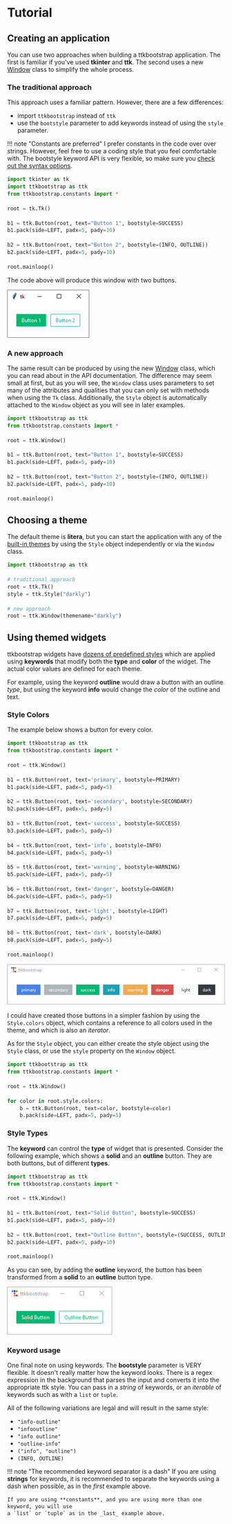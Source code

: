 # Tutorial

## Creating an application

You can use two approaches when building a ttkbootstrap application. The first 
is familiar if you've used **tkinter** and **ttk**. The second uses a new 
[Window](../../api/window/window) class to simplify the whole process.

### The traditional approach

This approach uses a familiar pattern. However, there are a few differences:

- import `ttkbootstrap` instead of `ttk`
- use the `bootstyle` parameter to add keywords instead of using the `style` parameter.

!!! note "Constants are preferred"
    I prefer constants in the code over over strings. However, feel free to 
    use a coding style that you feel comfortable with. The bootstyle keyword 
    API is very flexible, so make sure you [check out the syntax options](#keyword-usage).

```python
import tkinter as tk
import ttkbootstrap as ttk
from ttkbootstrap.constants import *

root = tk.Tk()

b1 = ttk.Button(root, text="Button 1", bootstyle=SUCCESS)
b1.pack(side=LEFT, padx=5, pady=10)

b2 = ttk.Button(root, text="Button 2", bootstyle=(INFO, OUTLINE))
b2.pack(side=LEFT, padx=5, pady=10)

root.mainloop()
```

The code above will produce this window with two buttons.

![simple usage window](../assets/tutorial/simple-usage.png)

### A new approach

The same result can be produced by using the new [Window](../../api/window/window) 
class, which you can read about in the API documentation. The difference may 
seem small at first, but as you will see, the `Window` class uses parameters to 
set many of the attributes and qualities that you can only set with methods
when using the `Tk` class. Additionally, the `Style` object is 
automatically attached to the `Window` object as you will see in later 
examples.

```python
import ttkbootstrap as ttk
from ttkbootstrap.constants import *

root = ttk.Window()

b1 = ttk.Button(root, text="Button 1", bootstyle=SUCCESS)
b1.pack(side=LEFT, padx=5, pady=10)

b2 = ttk.Button(root, text="Button 2", bootstyle=(INFO, OUTLINE))
b2.pack(side=LEFT, padx=5, pady=10)

root.mainloop()
```

## Choosing a theme

The default theme is **litera**, but you can start the application with any of 
the [built-in themes](../themes/index.md) by using the `Style` object 
independently or via the `Window` class.

```python
import ttkbootstrap as ttk

# traditional approach
root = ttk.Tk()
style = ttk.Style("darkly")

# new approach
root = ttk.Window(themename="darkly")
```

## Using themed widgets

ttkbootstrap widgets have [dozens of predefined styles](../styleguide/index.md) 
which are applied using **keywords** that modify both the **type** and **color** 
of the widget. The actual color values are defined for each theme.

For example, using the keyword **outline** would draw a button with an outline 
_type_, but using the keyword **info** would change the _color_ of the outline
and text.

### Style Colors
The example below shows a button for every color.

```python
import ttkbootstrap as ttk
from ttkbootstrap.constants import *

root = ttk.Window()

b1 = ttk.Button(root, text='primary', bootstyle=PRIMARY)
b1.pack(side=LEFT, padx=5, pady=5)

b2 = ttk.Button(root, text='secondary', bootstyle=SECONDARY)
b2.pack(side=LEFT, padx=5, pady=5)

b3 = ttk.Button(root, text='success', bootstyle=SUCCESS)
b3.pack(side=LEFT, padx=5, pady=5)

b4 = ttk.Button(root, text='info', bootstyle=INFO)
b4.pack(side=LEFT, padx=5, pady=5)

b5 = ttk.Button(root, text='warning', bootstyle=WARNING)
b5.pack(side=LEFT, padx=5, pady=5)

b6 = ttk.Button(root, text='danger', bootstyle=DANGER)
b6.pack(side=LEFT, padx=5, pady=5)

b7 = ttk.Button(root, text='light', bootstyle=LIGHT)
b7.pack(side=LEFT, padx=5, pady=5)

b8 = ttk.Button(root, text='dark', bootstyle=DARK)
b8.pack(side=LEFT, padx=5, pady=5)

root.mainloop()
```

![button colors](../assets/tutorial/button-colors.png)

I could have created those buttons in a simpler fashion by using the 
`Style.colors` object, which contains a reference to all colors used in the 
theme, and which is also an _iterator_. 

As for the `Style` object, you can either create the style object using the 
`Style` class, or use the `style` property on the `Window` object.

```python
import ttkbootstrap as ttk
from ttkbootstrap.constants import *

root = ttk.Window()

for color in root.style.colors:
    b = ttk.Button(root, text=color, bootstyle=color)
    b.pack(side=LEFT, padx=5, pady=5)
```

### Style Types

The **keyword** can control the **type** of widget that is presented. Consider 
the following example, which shows a **solid** and an **outline** button. They
are both buttons, but of different **types**.

```python
import ttkbootstrap as ttk
from ttkbootstrap.constants import *

root = ttk.Window()

b1 = ttk.Button(root, text="Solid Button", bootstyle=SUCCESS)
b1.pack(side=LEFT, padx=5, pady=10)

b2 = ttk.Button(root, text="Outline Button", bootstyle=(SUCCESS, OUTLINE))
b2.pack(side=LEFT, padx=5, pady=10)

root.mainloop()
```
As you can see, by adding the **outline** keyword, the button has been
transformed from a **solid** to an **outline** button type.

![button styles](../assets/tutorial/solid-outline-button-styles.png)

### Keyword usage

One final note on using keywords. The **bootstyle** parameter is VERY flexible. 
It doesn't really matter how the keyword looks. There is a regex expression in 
the background that parses the input and converts it into the appropriate ttk 
style. You can pass in a _string_ of keywords, or an _iterable_ of keywords
such as with a `list` or `tuple`.

All of the following variations are legal and will result in the same style:

* `"info-outline"`
* `"infooutline"`
* `"info outline"`
* `"outline-info"`
* `("info", "outline")`
* `(INFO, OUTLINE)`

!!! note "The recommended keyword separator is a dash"
    If you are using **strings** for keywords, it is recommended to separate the 
    keywords using a dash when possible, as in the _first_ example above. 
    
    If you are using **constants**, and you are using more than one keyword, you will use 
    a `list` or `tuple` as in the _last_ example above.
